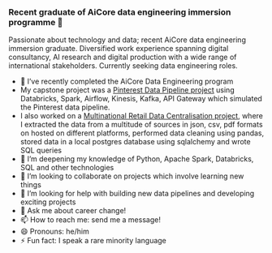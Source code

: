 ### Recent graduate of AiCore data engineering immersion programme 👋

<!--
**loudingspace/loudingspace** is a ✨ _special_ ✨ repository because its `README.md` (this file) appears on your GitHub profile.

-->

Passionate about technology and data; recent AiCore data engineering immersion graduate. Diversified work experience spanning digital consultancy, AI research and digital production with a wide range of international stakeholders. Currently seeking data engineering roles.

- 🔭 I’ve recently completed the AiCore Data Engineering program
- My capstone project was a [Pinterest Data Pipeline project](https://github.com/loudingspace/pinterest-data-pipeline218) using Databricks, Spark, Airflow, Kinesis, Kafka, API Gateway which simulated the Pinterest data pipeline.
- I also worked on a [Multinational Retail Data Centralisation project](https://github.com/loudingspace/multinational-retail-data-centralisation), where I extracted the data from a multitude of sources in json, csv, pdf formats on hosted on different platforms, performed data cleaning using pandas, stored data in a local postgres database using sqlalchemy and wrote SQL queries 
- 🌱 I’m deepening my knowledge of Python, Apache Spark, Databricks, SQL and other technologies
- 👯 I’m looking to collaborate on projects which involve learning new things
- 🤔 I’m looking for help with building new data pipelines and developing exciting projects
- 💬 Ask me about career change!
- 📫 How to reach me: send me a message!
- 😄 Pronouns: he/him
- ⚡ Fun fact: I speak a rare minority language

